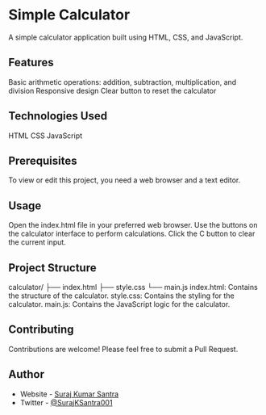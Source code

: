 # Simple Calculator
A simple calculator application built using HTML, CSS, and JavaScript.

## Features
Basic arithmetic operations: addition, subtraction, multiplication, and division
Responsive design
Clear button to reset the calculator


## Technologies Used

HTML
CSS
JavaScript

## Prerequisites
To view or edit this project, you need a web browser and a text editor.


## Usage
Open the index.html file in your preferred web browser.
Use the buttons on the calculator interface to perform calculations.
Click the C button to clear the current input.

## Project Structure

calculator/
├── index.html
├── style.css
└── main.js
index.html: Contains the structure of the calculator.
style.css: Contains the styling for the calculator.
main.js: Contains the JavaScript logic for the calculator.

## Contributing
Contributions are welcome! Please feel free to submit a Pull Request.


## Author

- Website - [Suraj Kumar Santra](https://github.com/Batman-0001)
- Twitter - [@SurajKSantra001](https://www.twitter.com/SurajKSantra001)

